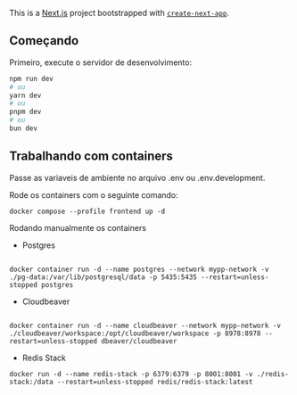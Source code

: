 This is a [Next.js](https://nextjs.org/) project bootstrapped with [`create-next-app`](https://github.com/vercel/next.js/tree/canary/packages/create-next-app).

## Começando

Primeiro, execute o servidor de desenvolvimento:

```bash
npm run dev
# ou
yarn dev
# ou
pnpm dev
# ou
bun dev
```

## Trabalhando com containers

Passe as variaveis de ambiente no arquivo .env ou .env.development.

<!-- Crie um drive de internet local:

```
docker network create mypp_network

``` -->

Rode os containers com o seguinte comando:

```
docker compose --profile frontend up -d

```

Rodando manualmente os containers

<!-- -   Redis

```

docker container run -d --name redis --network mypp-network -v local-redis-stack.conf:/redis-stack.conf -p 6379:6379 --restart=unless-stopped redis

``` -->

-   Postgres

```

docker container run -d --name postgres --network mypp-network -v ./pg-data:/var/lib/postgresql/data -p 5435:5435 --restart=unless-stopped postgres

```

<!-- * Redis Insight

```

docker container run -d --name redis-insight --network mypp-network -p 8001:8001 --restart=unless-stopped redislabs/redisinsight:latest

``` -->

-   Cloudbeaver

```

docker container run -d --name cloudbeaver --network mypp-network -v ./cloudbeaver/workspace:/opt/cloudbeaver/workspace -p 8978:8978 --restart=unless-stopped dbeaver/cloudbeaver

```

-   Redis Stack

```
docker run -d --name redis-stack -p 6379:6379 -p 8001:8001 -v ./redis-stack:/data --restart=unless-stopped redis/redis-stack:latest

```
